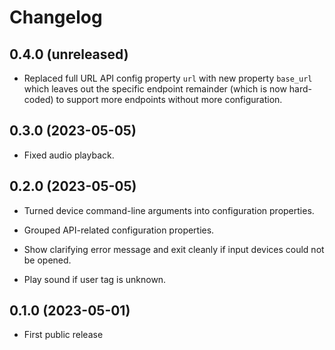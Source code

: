 # Changelog


## 0.4.0 (unreleased)

- Replaced full URL API config property `url` with new property
  `base_url` which leaves out the specific endpoint remainder (which is
  now hard-coded) to support more endpoints without more configuration.


## 0.3.0 (2023-05-05)

- Fixed audio playback.


## 0.2.0 (2023-05-05)

- Turned device command-line arguments into configuration properties.

- Grouped API-related configuration properties.

- Show clarifying error message and exit cleanly if input devices could
  not be opened.

- Play sound if user tag is unknown.


## 0.1.0 (2023-05-01)

- First public release
